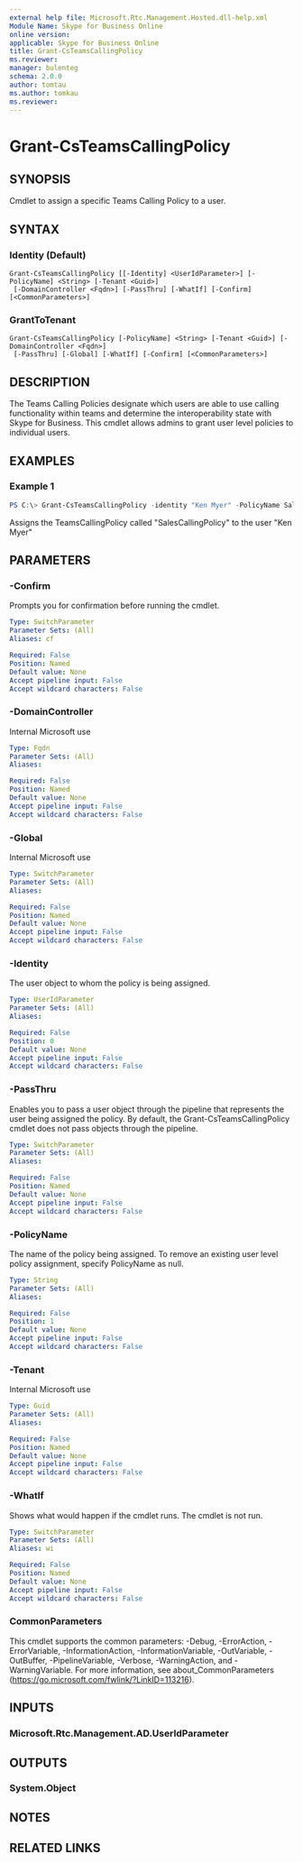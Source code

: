 ```yaml
---
external help file: Microsoft.Rtc.Management.Hosted.dll-help.xml
Module Name: Skype for Business Online
online version:
applicable: Skype for Business Online
title: Grant-CsTeamsCallingPolicy
ms.reviewer: 
manager: bulenteg
schema: 2.0.0
author: tomtau
ms.author: tomkau
ms.reviewer:
---
```


# Grant-CsTeamsCallingPolicy

## SYNOPSIS

Cmdlet to assign a specific Teams Calling Policy to a user.

## SYNTAX

### Identity (Default)
```
Grant-CsTeamsCallingPolicy [[-Identity] <UserIdParameter>] [-PolicyName] <String> [-Tenant <Guid>]
 [-DomainController <Fqdn>] [-PassThru] [-WhatIf] [-Confirm] [<CommonParameters>]
```

### GrantToTenant
```
Grant-CsTeamsCallingPolicy [-PolicyName] <String> [-Tenant <Guid>] [-DomainController <Fqdn>]
 [-PassThru] [-Global] [-WhatIf] [-Confirm] [<CommonParameters>]
```

## DESCRIPTION
The Teams Calling Policies designate which users are able to use calling functionality within teams and determine the interoperability state with Skype for Business.  This cmdlet allows admins to grant user level policies to individual users.

## EXAMPLES

### Example 1
```powershell
PS C:\> Grant-CsTeamsCallingPolicy -identity "Ken Myer" -PolicyName SalesCallingPolicy
```

Assigns the TeamsCallingPolicy called "SalesCallingPolicy" to the user "Ken Myer"

## PARAMETERS

### -Confirm
Prompts you for confirmation before running the cmdlet.

```yaml
Type: SwitchParameter
Parameter Sets: (All)
Aliases: cf

Required: False
Position: Named
Default value: None
Accept pipeline input: False
Accept wildcard characters: False
```

### -DomainController
Internal Microsoft use

```yaml
Type: Fqdn
Parameter Sets: (All)
Aliases:

Required: False
Position: Named
Default value: None
Accept pipeline input: False
Accept wildcard characters: False
```

### -Global
Internal Microsoft use

```yaml
Type: SwitchParameter
Parameter Sets: (All)
Aliases:

Required: False
Position: Named
Default value: None
Accept pipeline input: False
Accept wildcard characters: False
```

### -Identity
The user object to whom the policy is being assigned.

```yaml
Type: UserIdParameter
Parameter Sets: (All)
Aliases:

Required: False
Position: 0
Default value: None
Accept pipeline input: False
Accept wildcard characters: False
```

### -PassThru
Enables you to pass a user object through the pipeline that represents the user being assigned the policy. By default, the Grant-CsTeamsCallingPolicy cmdlet does not pass objects through the pipeline.

```yaml
Type: SwitchParameter
Parameter Sets: (All)
Aliases:

Required: False
Position: Named
Default value: None
Accept pipeline input: False
Accept wildcard characters: False
```

### -PolicyName
The name of the policy being assigned.  To remove an existing user level policy assignment, specify PolicyName as null.

```yaml
Type: String
Parameter Sets: (All)
Aliases:

Required: False
Position: 1
Default value: None
Accept pipeline input: False
Accept wildcard characters: False
```

### -Tenant
Internal Microsoft use

```yaml
Type: Guid
Parameter Sets: (All)
Aliases:

Required: False
Position: Named
Default value: None
Accept pipeline input: False
Accept wildcard characters: False
```

### -WhatIf
Shows what would happen if the cmdlet runs.
The cmdlet is not run.

```yaml
Type: SwitchParameter
Parameter Sets: (All)
Aliases: wi

Required: False
Position: Named
Default value: None
Accept pipeline input: False
Accept wildcard characters: False
```

### CommonParameters
This cmdlet supports the common parameters: -Debug, -ErrorAction, -ErrorVariable, -InformationAction, -InformationVariable, -OutVariable, -OutBuffer, -PipelineVariable, -Verbose, -WarningAction, and -WarningVariable.
For more information, see about_CommonParameters (https://go.microsoft.com/fwlink/?LinkID=113216).

## INPUTS

### Microsoft.Rtc.Management.AD.UserIdParameter
## OUTPUTS

### System.Object
## NOTES

## RELATED LINKS
